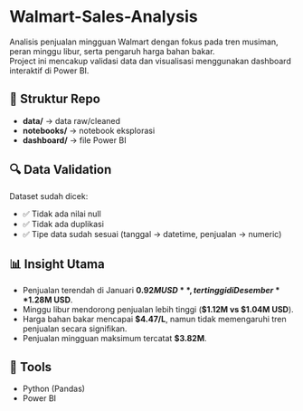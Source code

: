 # Walmart-Sales-Analysis
Analisis penjualan mingguan Walmart dengan fokus pada tren musiman, peran minggu libur, serta pengaruh harga bahan bakar.  
Project ini mencakup validasi data dan visualisasi menggunakan dashboard interaktif di Power BI.

## 📂 Struktur Repo
- **data/** → data raw/cleaned  
- **notebooks/** → notebook eksplorasi  
- **dashboard/** → file Power BI

## 🔍 Data Validation
Dataset sudah dicek:  
- ✅ Tidak ada nilai null  
- ✅ Tidak ada duplikasi  
- ✅ Tipe data sudah sesuai (tanggal → datetime, penjualan → numeric)

## 📊 Insight Utama
- Penjualan terendah di Januari **$0.92M USD**, tertinggi di Desember **$1.28M USD**.  
- Minggu libur mendorong penjualan lebih tinggi (**$1.12M vs $1.04M USD**).  
- Harga bahan bakar mencapai **$4.47/L**, namun tidak memengaruhi tren penjualan secara signifikan.  
- Penjualan mingguan maksimum tercatat **$3.82M**.  

## 📌 Tools
- Python (Pandas)  
- Power BI  
